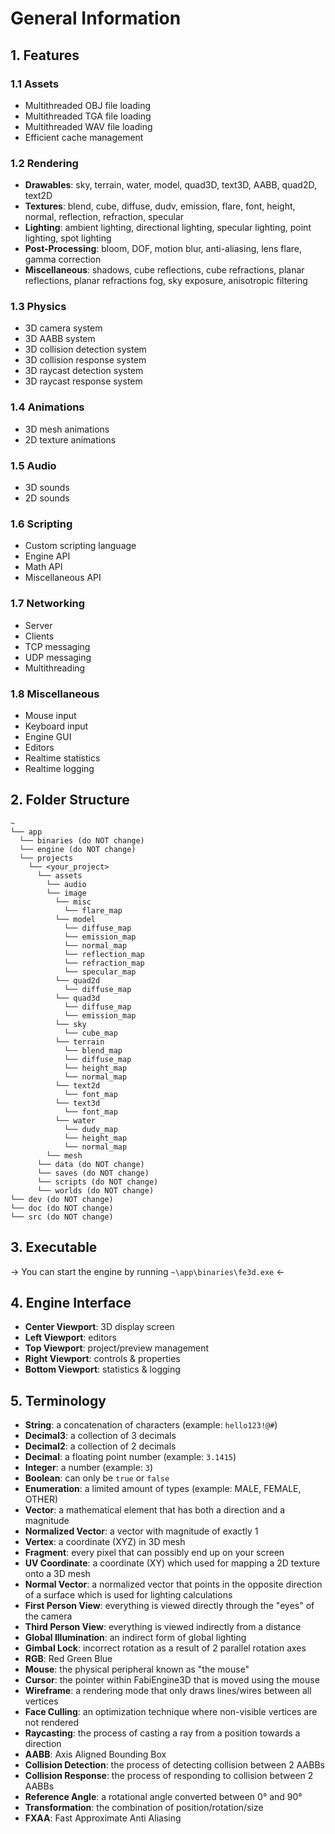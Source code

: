 # General Information

## 1. Features

### 1.1 Assets

- Multithreaded OBJ file loading
- Multithreaded TGA file loading
- Multithreaded WAV file loading
- Efficient cache management

### 1.2 Rendering

- **Drawables**: sky, terrain, water, model, quad3D, text3D, AABB, quad2D, text2D
- **Textures**: blend, cube, diffuse, dudv, emission, flare, font, height, normal, reflection, refraction, specular
- **Lighting**: ambient lighting, directional lighting, specular lighting, point lighting, spot lighting
- **Post-Processing**: bloom, DOF, motion blur, anti-aliasing, lens flare, gamma correction
- **Miscellaneous**: shadows, cube reflections, cube refractions, planar reflections, planar refractions fog, sky exposure, anisotropic filtering

### 1.3 Physics

- 3D camera system
- 3D AABB system
- 3D collision detection system
- 3D collision response system
- 3D raycast detection system
- 3D raycast response system

### 1.4 Animations

- 3D mesh animations
- 2D texture animations

### 1.5 Audio

- 3D sounds
- 2D sounds

### 1.6 Scripting

- Custom scripting language
- Engine API
- Math API
- Miscellaneous API

### 1.7 Networking

- Server
- Clients
- TCP messaging
- UDP messaging
- Multithreading

### 1.8 Miscellaneous

- Mouse input
- Keyboard input
- Engine GUI
- Editors
- Realtime statistics
- Realtime logging

## 2. Folder Structure

```text
~
└── app
  └── binaries (do NOT change)
  └── engine (do NOT change)
  └── projects
    └── <your_project>
      └── assets
        └── audio
        └── image
          └── misc
            └── flare_map
          └── model
            └── diffuse_map
            └── emission_map
            └── normal_map
            └── reflection_map
            └── refraction_map
            └── specular_map
          └── quad2d
            └── diffuse_map
          └── quad3d
            └── diffuse_map
            └── emission_map
          └── sky
            └── cube_map
          └── terrain
            └── blend_map
            └── diffuse_map
            └── height_map
            └── normal_map
          └── text2d
            └── font_map
          └── text3d
            └── font_map
          └── water
            └── dudv_map
            └── height_map
            └── normal_map
        └── mesh
      └── data (do NOT change)
      └── saves (do NOT change)
      └── scripts (do NOT change)
      └── worlds (do NOT change)
└── dev (do NOT change)
└── doc (do NOT change)
└── src (do NOT change)
```

## 3. Executable

&#8594; You can start the engine by running `~\app\binaries\fe3d.exe` &#8592;

## 4. Engine Interface

- **Center Viewport**: 3D display screen
- **Left Viewport**: editors
- **Top Viewport**: project/preview management
- **Right Viewport**: controls & properties
- **Bottom Viewport**: statistics & logging

## 5. Terminology

- **String**: a concatenation of characters (example: `hello123!@#`)
- **Decimal3**: a collection of 3 decimals
- **Decimal2**: a collection of 2 decimals
- **Decimal**: a floating point number (example: `3.1415`)
- **Integer**: a number (example: `3`)
- **Boolean**: can only be `true` or `false`
- **Enumeration**: a limited amount of types (example: MALE, FEMALE, OTHER)
- **Vector**: a mathematical element that has both a direction and a magnitude
- **Normalized Vector**: a vector with magnitude of exactly 1
- **Vertex**: a coordinate (XYZ) in 3D mesh
- **Fragment**: every pixel that can possibly end up on your screen
- **UV Coordinate**: a coordinate (XY) which used for mapping a 2D texture onto a 3D mesh
- **Normal Vector**: a normalized vector that points in the opposite direction of a surface which is used for lighting calculations
- **First Person View**: everything is viewed directly through the "eyes" of the camera
- **Third Person View**: everything is viewed indirectly from a distance
- **Global Illumination**: an indirect form of global lighting
- **Gimbal Lock**: incorrect rotation as a result of 2 parallel rotation axes
- **RGB**: Red Green Blue
- **Mouse**: the physical peripheral known as "the mouse"
- **Cursor**: the pointer within FabiEngine3D that is moved using the mouse
- **Wireframe**: a rendering mode that only draws lines/wires between all vertices
- **Face Culling**: an optimization technique where non-visible vertices are not rendered
- **Raycasting**: the process of casting a ray from a position towards a direction
- **AABB**: Axis Aligned Bounding Box
- **Collision Detection**: the process of detecting collision between 2 AABBs
- **Collision Response**: the process of responding to collision between 2 AABBs
- **Reference Angle**: a rotational angle converted between 0&deg; and 90&deg;
- **Transformation**: the combination of position/rotation/size
- **FXAA**: Fast Approximate Anti Aliasing

